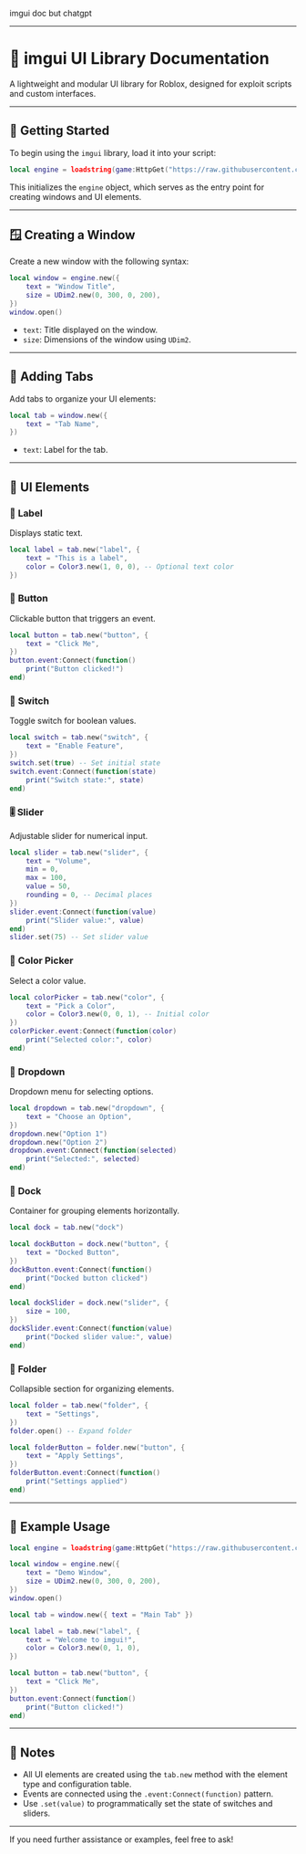 imgui doc but chatgpt

---

# 📘 **imgui UI Library Documentation**

A lightweight and modular UI library for Roblox, designed for exploit scripts and custom interfaces.

---

## 🔧 **Getting Started**

To begin using the `imgui` library, load it into your script:

```lua
local engine = loadstring(game:HttpGet("https://raw.githubusercontent.com/Singularity5490/rbimgui-2/main/rbimgui-2.lua"))()
```

This initializes the `engine` object, which serves as the entry point for creating windows and UI elements.

---

## 🪟 **Creating a Window**

Create a new window with the following syntax:

```lua
local window = engine.new({
    text = "Window Title",
    size = UDim2.new(0, 300, 0, 200),
})
window.open()
```

- `text`: Title displayed on the window.
- `size`: Dimensions of the window using `UDim2`.

---

## 📑 **Adding Tabs**

Add tabs to organize your UI elements:

```lua
local tab = window.new({
    text = "Tab Name",
})
```

- `text`: Label for the tab.

---

## 🧩 **UI Elements**

### 🔹 **Label**

Displays static text.

```lua
local label = tab.new("label", {
    text = "This is a label",
    color = Color3.new(1, 0, 0), -- Optional text color
})
```

### 🔘 **Button**

Clickable button that triggers an event.

```lua
local button = tab.new("button", {
    text = "Click Me",
})
button.event:Connect(function()
    print("Button clicked!")
end)
```

### 🔄 **Switch**

Toggle switch for boolean values.

```lua
local switch = tab.new("switch", {
    text = "Enable Feature",
})
switch.set(true) -- Set initial state
switch.event:Connect(function(state)
    print("Switch state:", state)
end)
```

### 🎚️ **Slider**

Adjustable slider for numerical input.

```lua
local slider = tab.new("slider", {
    text = "Volume",
    min = 0,
    max = 100,
    value = 50,
    rounding = 0, -- Decimal places
})
slider.event:Connect(function(value)
    print("Slider value:", value)
end)
slider.set(75) -- Set slider value
```

### 🎨 **Color Picker**

Select a color value.

```lua
local colorPicker = tab.new("color", {
    text = "Pick a Color",
    color = Color3.new(0, 0, 1), -- Initial color
})
colorPicker.event:Connect(function(color)
    print("Selected color:", color)
end)
```

### 📂 **Dropdown**

Dropdown menu for selecting options.

```lua
local dropdown = tab.new("dropdown", {
    text = "Choose an Option",
})
dropdown.new("Option 1")
dropdown.new("Option 2")
dropdown.event:Connect(function(selected)
    print("Selected:", selected)
end)
```

### 🧱 **Dock**

Container for grouping elements horizontally.

```lua
local dock = tab.new("dock")

local dockButton = dock.new("button", {
    text = "Docked Button",
})
dockButton.event:Connect(function()
    print("Docked button clicked")
end)

local dockSlider = dock.new("slider", {
    size = 100,
})
dockSlider.event:Connect(function(value)
    print("Docked slider value:", value)
end)
```

### 📁 **Folder**

Collapsible section for organizing elements.

```lua
local folder = tab.new("folder", {
    text = "Settings",
})
folder.open() -- Expand folder

local folderButton = folder.new("button", {
    text = "Apply Settings",
})
folderButton.event:Connect(function()
    print("Settings applied")
end)
```

---

## 🧪 **Example Usage**

```lua
local engine = loadstring(game:HttpGet("https://raw.githubusercontent.com/Singularity5490/rbimgui-2/main/rbimgui-2.lua"))()

local window = engine.new({
    text = "Demo Window",
    size = UDim2.new(0, 300, 0, 200),
})
window.open()

local tab = window.new({ text = "Main Tab" })

local label = tab.new("label", {
    text = "Welcome to imgui!",
    color = Color3.new(0, 1, 0),
})

local button = tab.new("button", {
    text = "Click Me",
})
button.event:Connect(function()
    print("Button clicked!")
end)
```

---

## 📝 **Notes**

- All UI elements are created using the `tab.new` method with the element type and configuration table.
- Events are connected using the `.event:Connect(function)` pattern.
- Use `.set(value)` to programmatically set the state of switches and sliders.

---

If you need further assistance or examples, feel free to ask! 

